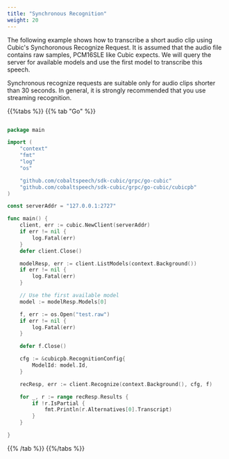 ```yaml
---
title: "Synchronous Recognition"
weight: 20
---
```


The following example shows how to transcribe a short audio clip using Cubic's
Synchoronous Recognize Request. It is assumed that the audio file contains raw
samples, PCM16SLE like Cubic expects.  We will query the server for available
models and use the first model to transcribe this speech.

Synchronous recognize requests are suitable only for audio clips shorter than 30
seconds. In general, it is strongly recommended that you use streaming
recognition.

<!--more-->

{{%tabs %}}
{{% tab "Go" %}}
``` go

package main

import (
	"context"
	"fmt"
	"log"
	"os"

	"github.com/cobaltspeech/sdk-cubic/grpc/go-cubic"
	"github.com/cobaltspeech/sdk-cubic/grpc/go-cubic/cubicpb"
)

const serverAddr = "127.0.0.1:2727"

func main() {
	client, err := cubic.NewClient(serverAddr)
	if err != nil {
		log.Fatal(err)
	}
	defer client.Close()

	modelResp, err := client.ListModels(context.Background())
	if err != nil {
		log.Fatal(err)
	}

	// Use the first available model
	model := modelResp.Models[0]

	f, err := os.Open("test.raw")
	if err != nil {
		log.Fatal(err)
	}

	defer f.Close()

	cfg := &cubicpb.RecognitionConfig{
		ModelId: model.Id,
	}

	recResp, err := client.Recognize(context.Background(), cfg, f)

	for _, r := range recResp.Results {
		if !r.IsPartial {
			fmt.Println(r.Alternatives[0].Transcript)
		}
	}

}
```
{{% /tab %}}
{{%/tabs %}}


